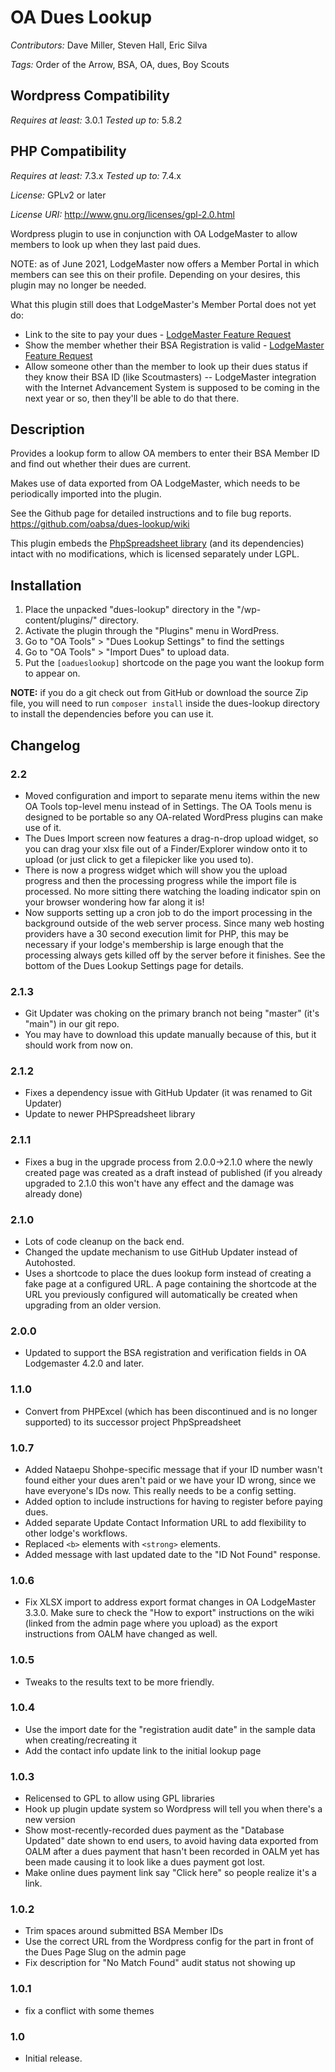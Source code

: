 # OA Dues Lookup

*Contributors:* Dave Miller, Steven Hall, Eric Silva

*Tags:* Order of the Arrow, BSA, OA, dues, Boy Scouts

## Wordpress Compatibility

*Requires at least:* 3.0.1
*Tested up to:* 5.8.2

## PHP Compatibility

*Requires at least:* 7.3.x
*Tested up to:* 7.4.x

*License:* GPLv2 or later

*License URI:* http://www.gnu.org/licenses/gpl-2.0.html

Wordpress plugin to use in conjunction with OA LodgeMaster to allow members to look up when they last paid dues.

NOTE: as of June 2021, LodgeMaster now offers a Member Portal in which members can see this on their profile. Depending on your desires, this plugin may no longer be needed.

What this plugin still does that LodgeMaster's Member Portal does not yet do:
* Link to the site to pay your dues - [LodgeMaster Feature Request](https://oalodgemaster.featureupvote.com/suggestions/187770/add-pay-dues-link-to-existing-council-systems-in-member-portal)
* Show the member whether their BSA Registration is valid - [LodgeMaster Feature Request](https://oalodgemaster.featureupvote.com/suggestions/279184/add-bsa-registration-status-and-last-checked-date-to-profile-page-in-member-port)
* Allow someone other than the member to look up their dues status if they know their BSA ID (like Scoutmasters) -- LodgeMaster integration with the Internet Advancement System is supposed to be coming in the next year or so, then they'll be able to do that there.

## Description

Provides a lookup form to allow OA members to enter their BSA Member ID and find out whether their dues are current.

Makes use of data exported from OA LodgeMaster, which needs to be periodically imported into the plugin.

See the Github page for detailed instructions and to file bug reports.
https://github.com/oabsa/dues-lookup/wiki

This plugin embeds the [PhpSpreadsheet library](https://github.com/PHPOffice/PhpSpreadsheet) (and its dependencies) intact with no modifications, which is licensed separately under LGPL.

## Installation

1. Place the unpacked "dues-lookup" directory in the "/wp-content/plugins/" directory.
1. Activate the plugin through the "Plugins" menu in WordPress.
1. Go to "OA Tools" > "Dues Lookup Settings" to find the settings
1. Go to "OA Tools" > "Import Dues" to upload data.
1. Put the `[oadueslookup]` shortcode on the page you want the lookup form to appear on.

**NOTE:** if you do a git check out from GitHub or download the source Zip file, you will need to run `composer install` inside the dues-lookup directory to install the dependencies before you can use it.

## Changelog

### 2.2

* Moved configuration and import to separate menu items within the new OA Tools top-level menu instead of in Settings. The OA Tools menu is designed to be portable so any OA-related WordPress plugins can make use of it.
* The Dues Import screen now features a drag-n-drop upload widget, so you can drag your xlsx file out of a Finder/Explorer window onto it to upload (or just click to get a filepicker like you used to).
* There is now a progress widget which will show you the upload progress and then the processing progress while the import file is processed. No more sitting there watching the loading indicator spin on your browser wondering how far along it is!
* Now supports setting up a cron job to do the import processing in the background outside of the web server process. Since many web hosting providers have a 30 second execution limit for PHP, this may be necessary if your lodge's membership is large enough that the processing always gets killed off by the server before it finishes. See the bottom of the Dues Lookup Settings page for details.

### 2.1.3

* Git Updater was choking on the primary branch not being "master" (it's "main") in our git repo.
* You may have to download this update manually because of this, but it should work from now on.

### 2.1.2

* Fixes a dependency issue with GitHub Updater (it was renamed to Git Updater)
* Update to newer PHPSpreadsheet library

### 2.1.1

* Fixes a bug in the upgrade process from 2.0.0->2.1.0 where the newly created page was created as a draft instead of published (if you already upgraded to 2.1.0 this won't have any effect and the damage was already done)

### 2.1.0

* Lots of code cleanup on the back end.
* Changed the update mechanism to use GitHub Updater instead of Autohosted.
* Uses a shortcode to place the dues lookup form instead of creating a fake page at a configured URL. A page containing the shortcode at the URL you previously configured will automatically be created when upgrading from an older version.

### 2.0.0

* Updated to support the BSA registration and verification fields in OA Lodgemaster 4.2.0 and later.

### 1.1.0

* Convert from PHPExcel (which has been discontinued and is no longer
  supported) to its successor project PhpSpreadsheet

### 1.0.7

* Added Nataepu Shohpe-specific message that if your ID number wasn't found
  either your dues aren't paid or we have your ID wrong, since we have
  everyone's IDs now.  This really needs to be a config setting.
* Added option to include instructions for having to register before paying dues.
* Added separate Update Contact Information URL to add flexibility to other lodge's workflows.
* Replaced `<b>` elements with `<strong>` elements.
* Added message with last updated date to the "ID Not Found" response.

### 1.0.6

* Fix XLSX import to address export format changes in OA LodgeMaster 3.3.0.
  Make sure to check the "How to export" instructions on the wiki (linked from
  the admin page where you upload) as the export instructions from OALM have
  changed as well.

### 1.0.5

* Tweaks to the results text to be more friendly.

### 1.0.4

* Use the import date for the "registration audit date" in the sample data when creating/recreating it
* Add the contact info update link to the initial lookup page

### 1.0.3

* Relicensed to GPL to allow using GPL libraries
* Hook up plugin update system so Wordpress will tell you when there's a new version
* Show most-recently-recorded dues payment as the "Database Updated" date shown to end users, to avoid having data exported from OALM after a dues payment that hasn't been recorded in OALM yet has been made causing it to look like a dues payment got lost.
* Make online dues payment link say "Click here" so people realize it's a link.

### 1.0.2

* Trim spaces around submitted BSA Member IDs
* Use the correct URL from the Wordpress config for the part in front of the
  Dues Page Slug on the admin page
* Fix description for "No Match Found" audit status not showing up

### 1.0.1

* fix a conflict with some themes

### 1.0

* Initial release.
